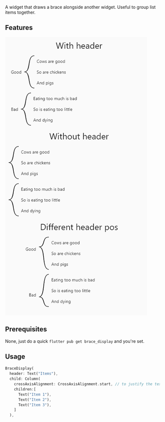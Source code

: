 A widget that draws a brace alongside another widget. Useful to group list items together.

## Features

![Sample](https://github.com/stobix/flutter_brace_display/raw/master/readme_resources/sample.png)

## Prerequisites

None, just do a quick `flutter pub get brace_display` and you're set.

## Usage

```dart
BraceDisplay(
  header: Text("Items"),
  child: Column(
    crossAxisAlignment: CrossAxisAlignment.start, // to justify the text close to the brace
    children:[
      Text("Item 1"),
      Text("Item 2"),
      Text("Item 3"),
    ]
  ),
```

